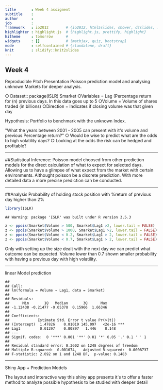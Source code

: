 ```yaml
---
title       : Week 4 assigment
subtitle    : 
author      : 
job         : 
framework   : io2012        # {io2012, html5slides, shower, dzslides, ...}
highlighter : highlight.js  # {highlight.js, prettify, highlight}
hitheme     : tomorrow      # 
widgets     : []            # {mathjax, quiz, bootstrap}
mode        : selfcontained # {standalone, draft}
knit        : slidify::knit2slides
---
```


## Week 4

Reproducible Pitch Presentation
Poisson prediction model and analysing unknown Markets for deeper analysis.

 ○ Dataset:: package(ISLR) Smarket
    ○Variables = Lag (Percentage return for (n) previous days. In this data goes up to 5
    ○Volume = Volume of shares traded (in billions)
    ○Direction = Indicates if closing volume was that given day
    
Hypothesis:
Portfolio to benchmark with the unknown Index.

"What the years between 2001 - 2005
can present with it's volume and previous Percentage return?"
 ○ Would be wise to predict what are the odds to high volatility days?
 ○ Looking at the odds the risk can be hedged and profitable?
 
 
---




##Statistical Inference:
Poisson model choosed from other prediction models for the direct calculation of what to expect for selected days. Allowing us to have a glimpse of what expect from the market with certain environments. Althought poisson be a discrete prediction. With more detailed data a more precise prediction can be conducted.


---

##Analysis
Probability of holding stock position with %return of previous day higher than 2%

```r
library(ISLR)
```

```
## Warning: package 'ISLR' was built under R version 3.5.3
```

```r
z <- ppois(Smarket$Volume > 500, Smarket$Lag1 >2, lower.tail = FALSE)
z <- ppois(Smarket$Volume > 1000, Smarket$Lag1 >2, lower.tail = FALSE)
z <- ppois(Smarket$Volume < 0.2, Smarket$Lag1 > 2, lower.tail = FALSE)
z <- ppois(Smarket$Volume < 0.7, Smarket$Lag1 > 2, lower.tail = FALSE)
```
Only with setting up the size dealt with the next day we can predict what outcome can be expected.
Volume lower than 0.7 shown smaller probability with having a previous day with high volatility.

---
linear Model prediction

```
## 
## Call:
## lm(formula = Volume ~ Lag1, data = Smarket)
## 
## Residuals:
##      Min       1Q   Median       3Q      Max 
## -1.12438 -0.21477 -0.05378  0.15966  1.66346 
## 
## Coefficients:
##             Estimate Std. Error t value Pr(>|t|)    
## (Intercept)  1.47826    0.01019 145.097   <2e-16 ***
## Lag1         0.01297    0.00897   1.446    0.148    
## ---
## Signif. codes:  0 '***' 0.001 '**' 0.01 '*' 0.05 '.' 0.1 ' ' 1
## 
## Residual standard error: 0.3602 on 1248 degrees of freedom
## Multiple R-squared:  0.001674,	Adjusted R-squared:  0.0008737 
## F-statistic: 2.092 on 1 and 1248 DF,  p-value: 0.1483
```

---

Shiny App + Prediction Models

The layout and interactive way this shiny app presents it's to offer a faster method to analyze possible hypothesis to be studied with deeper detail





